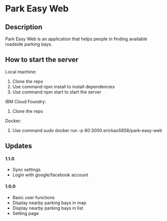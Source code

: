 # Park Easy Web
## Description
Park Easy Web is an application that helps people in finding available roadside parking bays.

## How to start the server
Local machine:
1. Clone the repo
2. Use command npm install to install dependencies
3. Use command npm start to start the server

IBM Cloud Foundry:
1. Clone the repo

Docker:
1. Use command sudo docker run -p 80:3000 erickao5858/park-easy-web

## Updates

#### 1.1.0
- Sync settings
- Login with google/facebook account

#### 1.0.0
- Basic user functions
- Display nearby parking bays in map
- Display nearby parking bays in list
- Setting page